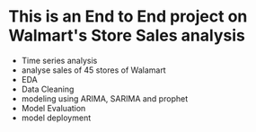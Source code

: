 # This is an End to End project on **Walmart's Store Sales analysis**

- Time series analysis
- analyse sales of 45 stores of Walamart
- EDA
- Data Cleaning
- modeling using ARIMA, SARIMA and prophet
- Model Evaluation 
- model deployment 